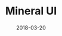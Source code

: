 ---
date: 2018-03-20
title: Mineral UI
company: CA Technologies
link: https://mineral-ui.com/
image: ./images/mineral.jpg
description: Mineral UI is an open-source design system created to simplify building appealing, modern software experiences.

---